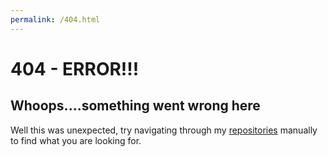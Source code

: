 ```yaml
---
permalink: /404.html
---
```

# 404 - ERROR!!!

## Whoops....something went wrong here

Well this was unexpected, try navigating through my [repositories](https://github.com/jpoll962) manually
to find what you are looking for.
